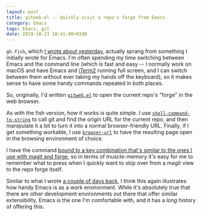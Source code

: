 ```yaml
---
layout: post
title: gitweb.el -- Quickly visit a repo's forge from Emacs
category: Emacs
tags: Emacs, git
date: 2019-10-21 10:41:00+0100
---
```


`gh.fish`, which [I wrote about yesterday](/2019/10/20/fg-fish.html),
actually sprang from something I initially wrote for Emacs. I'm often
spending my time switching between Emacs and the command line (which is fast
and easy -- I normally work on macOS and have Emacs and
[iTerm2](https://www.iterm2.com/) running full screen, and I can switch
between them without ever taking my hands off the keyboard), so it makes
sense to have some handy commands repeated in both places.

So, originally, I'd written
[`gitweb.el`](https://github.com/davep/gitweb.el) to open the current repo's
"forge" in the web browser.

As with the fish version, how it works is quite simple. I use
[`shell-command-to-string`](https://www.gnu.org/software/emacs/manual/html_node/elisp/Synchronous-Processes.html)
to call git and find the origin URL for the current repo, and then
manipulate it a bit to turn it into a normal browser-friendly URL. Finally,
if I get something workable, I use
[`browser-url`](https://www.gnu.org/software/emacs/manual/html_node/emacs/Browse_002dURL.html)
to have the resulting page open in the browsing environment of choice.

I have the command [bound to a key combination that's similar to the ones I
use with magit and
forge](https://github.com/davep/.emacs.d/blob/8f1be3a03e4be98155571939fe5d6fbb54de487f/init.d/packages/init-packages-delpa.el#L51-L54),
so in terms of muscle-memory it's easy for me to remember what to press when
I quickly want to skip over from a magit view to the repo forge itself.

Similar to what I wrote [a couple of days back](/2019/10/19/pypath-el.html),
I think this again illustrates how handy Emacs is as a work environment.
While it's absolutely true that there are other development environments out
there that offer similar extensibility, Emacs is the one I'm comfortable
with, and it has a *long* history of offering this.

[//]: # (2019-10-21-gitweb-el.md ends here)
